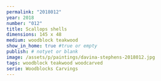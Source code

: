 ```yaml
---
permalink: "2018012"
year: 2018
number: "012"
title: Scallops shells
dimensions: 145 x 48
medium: woodblock teakwood
show_in_home: true #true or empty
publish: # notyet or blank
image: /assets/p/paintings/davina-stephens-2018012.jpg
tags: woodblock teakwood woodcarved
serie: Woodblocks Carvings
---
```

